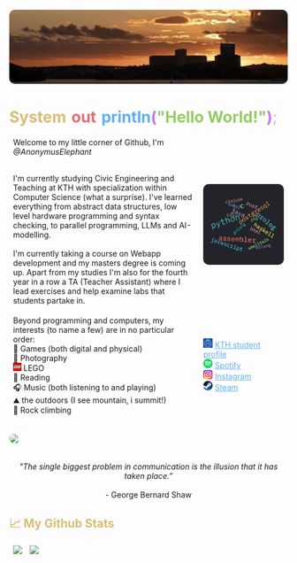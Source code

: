 <img src="./public/Sthlm kungsholmen001-20084.jpg" style="border-radius:10px"><img>

<h1 style="color:#dbbc74"><span >System<span style="color:white;">.<span style="color:#e06c75;">out</span>.</span><span style="color:#61afef;">println</span><span style="color:#c678dd">(<span style="color:#94cc62">"Hello World!"</span>)<span style="color:lightgray;">;</span></h1>

<table>
<tr>
<td style="border-style:hidden">
Welcome to my little corner of Github, I'm <em>@AnonymusElephant</em><br><br>
            
I'm currently studying Civic Engineering and Teaching at KTH with specialization within Computer Science (what a surprise). I've learned everything from abstract data structures, low level hardware programming and syntax checking, to parallel programming, LLMs and AI-modelling.<br><br>
I'm currently taking a course on Webapp development and my masters degree is coming up. Apart from my studies I'm also for the fourth year in a row a TA (Teacher Assistant) where I lead exercises and help examine labs that students partake in.
</td>
<td style="border-style:hidden">
<img src="./public/programming_languages_wordcloud.jpeg" style="border-radius:10px">
</td>
</tr>
<tr>
</tr>
<td style="border-style:hidden">
Beyond programming and computers, my interests (to name a few) are in no particular order:<br>
🎲 Games (both digital and physical) <br>
📸 Photography <br>
<img src="./public/LEGO_logo.svg.png" style="max-height:15px"> LEGO <br>
📖 Reading <br>
🎧 Music (both listening to and playing) <br>
⛰️ the outdoors (I see mountain, i summit!) <br>
🧗 Rock climbing
</td>
<td style="border-style:hidden">
<img src="./public/KTH_Royal_Institute_of_Technology_logo.svg.png" style="max-height:17px"> <a href="https://www.kth.se/profile/wallenth?l=en" style="color:#61afef">KTH student profile</a> <br>
<img src="./public/Spotify_logo_without_text.svg.png" style="max-height:17px"> <a href="https://open.spotify.com/user/the13thkraw" style="color:#61afef">Spotify</a> <br>
<img src="./public/Instagram_logo_2016.svg" style="max-height:17px"> <a href="https://www.instagram.com/threebitautumn/" style="color:#61afef">Instagram</a> <br>
<img src="./public/Steam_icon_logo.svg" style="max-height:17px"> <a href="https://steamcommunity.com/id/threebitautumn/" style="color:#61afef">Steam</a> <br>
</td>
</tr>
</table>
<br>
<img src="https://imgs.xkcd.com/comics/standards.png" style="border-radius:10px;max-height:250;background-color:white;padding:10;display:block;margin-left:auto;margin-right:auto"> <br><br>
<div style="max-width:300;display:block;margin-left:auto;margin-right:auto;text-align:center"><em>"The single biggest problem in communication is the illusion that it has taken place.”</em>
<br><br>
<div>- George Bernard Shaw</div>
</div>


<h2 style="color:#dbbc74">📈 My Github Stats</h2>
<table>
<tr>
<td style="border-style:hidden">
<img src="https://github-readme-stats.vercel.app/api?username=AnonymusElephant&show_icons=true&theme=dark&count_private=true&hide=stars,prs,issues,contribs">
</td>
<td style="border-style:hidden">
<img src="https://github-readme-stats.vercel.app/api/top-langs/?username=AnonymusElephant&layout=compact&theme=dark">
</td>
</tr>
</table>
